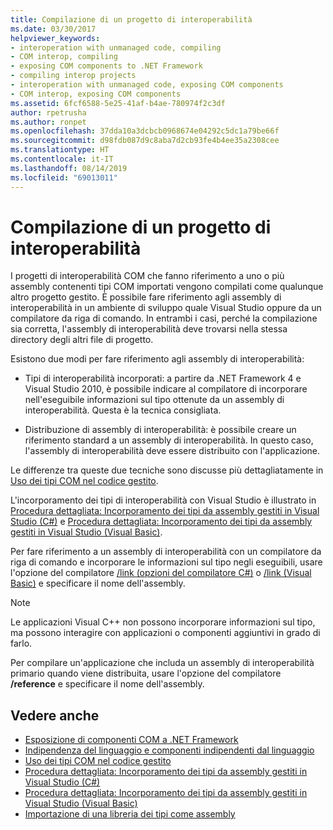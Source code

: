 ```yaml
---
title: Compilazione di un progetto di interoperabilità
ms.date: 03/30/2017
helpviewer_keywords:
- interoperation with unmanaged code, compiling
- COM interop, compiling
- exposing COM components to .NET Framework
- compiling interop projects
- interoperation with unmanaged code, exposing COM components
- COM interop, exposing COM components
ms.assetid: 6fcf6588-5e25-41af-b4ae-780974f2c3df
author: rpetrusha
ms.author: ronpet
ms.openlocfilehash: 37dda10a3dcbcb0968674e04292c5dc1a79be66f
ms.sourcegitcommit: d98fdb087d9c8aba7d2cb93fe4b4ee35a2308cee
ms.translationtype: HT
ms.contentlocale: it-IT
ms.lasthandoff: 08/14/2019
ms.locfileid: "69013011"
---
```

# <a name="compiling-an-interop-project"></a>Compilazione di un progetto di interoperabilità

I progetti di interoperabilità COM che fanno riferimento a uno o più assembly contenenti tipi COM importati vengono compilati come qualunque altro progetto gestito. È possibile fare riferimento agli assembly di interoperabilità in un ambiente di sviluppo quale Visual Studio oppure da un compilatore da riga di comando. In entrambi i casi, perché la compilazione sia corretta, l'assembly di interoperabilità deve trovarsi nella stessa directory degli altri file di progetto.

 Esistono due modi per fare riferimento agli assembly di interoperabilità:

- Tipi di interoperabilità incorporati: a partire da .NET Framework 4 e Visual Studio 2010, è possibile indicare al compilatore di incorporare nell'eseguibile informazioni sul tipo ottenute da un assembly di interoperabilità. Questa è la tecnica consigliata.

- Distribuzione di assembly di interoperabilità: è possibile creare un riferimento standard a un assembly di interoperabilità. In questo caso, l'assembly di interoperabilità deve essere distribuito con l'applicazione.

 Le differenze tra queste due tecniche sono discusse più dettagliatamente in [Uso dei tipi COM nel codice gestito](https://docs.microsoft.com/previous-versions/dotnet/netframework-4.0/3y76b69k(v=vs.100)).

 L'incorporamento dei tipi di interoperabilità con Visual Studio è illustrato in [Procedura dettagliata: Incorporamento dei tipi da assembly gestiti in Visual Studio (C#)](../../csharp/programming-guide/concepts/assemblies-gac/walkthrough-embedding-types-from-managed-assemblies-in-visual-studio.md) e [Procedura dettagliata: Incorporamento dei tipi da assembly gestiti in Visual Studio (Visual Basic)](../../visual-basic/programming-guide/concepts/assemblies-gac/walkthrough-embedding-types-from-managed-assemblies-in-vs.md).

 Per fare riferimento a un assembly di interoperabilità con un compilatore da riga di comando e incorporare le informazioni sul tipo negli eseguibili, usare l'opzione del compilatore [/link (opzioni del compilatore C#)](../../csharp/language-reference/compiler-options/link-compiler-option.md) o [/link (Visual Basic)](../../visual-basic/reference/command-line-compiler/link.md) e specificare il nome dell'assembly.

> [!NOTE]
> Le applicazioni Visual C++ non possono incorporare informazioni sul tipo, ma possono interagire con applicazioni o componenti aggiuntivi in grado di farlo.

 Per compilare un'applicazione che includa un assembly di interoperabilità primario quando viene distribuita, usare l'opzione del compilatore **/reference** e specificare il nome dell'assembly.

## <a name="see-also"></a>Vedere anche

- [Esposizione di componenti COM a .NET Framework](exposing-com-components.md)
- [Indipendenza del linguaggio e componenti indipendenti dal linguaggio](../../standard/language-independence-and-language-independent-components.md)
- [Uso dei tipi COM nel codice gestito](https://docs.microsoft.com/previous-versions/dotnet/netframework-4.0/3y76b69k(v=vs.100))
- [Procedura dettagliata: Incorporamento dei tipi da assembly gestiti in Visual Studio (C#)](../../csharp/programming-guide/concepts/assemblies-gac/walkthrough-embedding-types-from-managed-assemblies-in-visual-studio.md)
- [Procedura dettagliata: Incorporamento dei tipi da assembly gestiti in Visual Studio (Visual Basic)](../../visual-basic/programming-guide/concepts/assemblies-gac/walkthrough-embedding-types-from-managed-assemblies-in-vs.md)
- [Importazione di una libreria dei tipi come assembly](importing-a-type-library-as-an-assembly.md)
